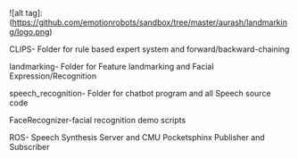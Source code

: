 ![alt tag]:(https://github.com/emotionrobots/sandbox/tree/master/aurash/landmarking/logo.png)


CLIPS- Folder for rule based expert system and forward/backward-chaining

landmarking- Folder for Feature landmarking and Facial Expression/Recognition

speech_recognition- Folder for chatbot program and all Speech source code

FaceRecognizer-facial recognition demo scripts

ROS- Speech Synthesis Server and CMU Pocketsphinx Publisher and Subscriber 
